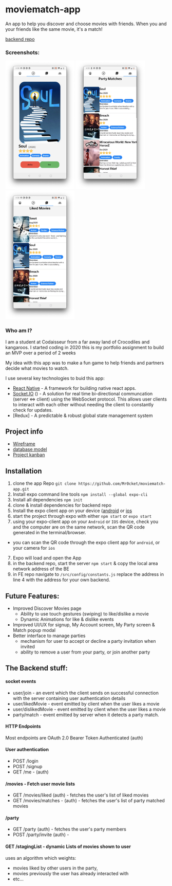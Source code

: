 # moviematch-app

An app to help you discover and choose movies with friends. When you and your friends like the same movie, it's a match!

[backend repo](https://github.com/Mr0cket/movieMatch-backend)

### Screenshots:

<img alt="Discover Movies Tab" src="/assets/DiscoverMovies.png" height="400" /> <img alt="Party Matches Tab" src="/assets/PartyMatches.png" height="400" /> <img alt="Liked Movies Tab" src="/assets/LikedMovies.png" height="400" />

### Who am I?

I am a student at Codaisseur from a far away land of Crocodiles and kangaroos.
I started coding in 2020 this is my portfolio assignment to build an MVP over a period of 2 weeks

My idea with this app was to make a fun game to help friends and partners decide what movies to watch.

I use several key technologies to buid this app:

- [React Native](https://reactnative.dev/) - A framework for building native react apps.
- [Socket.IO](https://socket.io/) () - A solution for real time bi-directional communcation (server <=> client) using the WebSocket protocol. This allows user clients to interact with each other without needing the client to constantly check for updates.
- [Redux] - A predictable & robust global state management system

## Project info

- [Wireframe](https://wireframepro.mockflow.com/view/Mb154b8103fbc27f9c5278251fb67604f1610192783846)
- [database model](https://dbdiagram.io/d/5ffad93a80d742080a35aede)
- [Project kanban](https://github.com/users/Mr0cket/projects/2)

## Installation

1. clone the app Repo
   `git clone https://github.com/Mr0cket/moviematch-app.git`
2. Install expo command line tools `npm install --global expo-cli`
3. Install all dependencies `npm init`
4. clone & install dependencies for backend repo
5. Install the expo client app on your device ([android](https://play.google.com/store/apps/details?id=host.exp.exponent) or [ios](https://itunes.com/apps/exponent)
6. start the project through expo with either `npm start` or `expo start`
7. using your expo-client app on your `Android` or `IOS` device, check you and the computer are on the same network, scan the QR code generated in the terminal/browser. 
- you can scan the QR code through the expo client app for `android`, or your camera for `ios`
7. Expo will load and open the App
8. in the backend repo, start the server `npm start` & copy the local area network address of the BE
9. in FE repo navigate to `/src/config/constants.js` replace the address in line 4 with the address for your own backend.

## Future Features:
- Improved Discover Movies page
   - Ability to use touch gestures (swiping) to like/dislike a movie
   - Dynamic Animations for like & dislike events
- Improved UI/UX for signup, My Account screen, My Party screen & Match popup modal
- Better interface to manage parties 
   - mechanism for user to accept or decline a party invitation when invited
   - ability to remove a user from your party, or join another party
   
## The Backend stuff:

#### socket events

- user/join - an event which the client sends on successful connection with the server containing user authentication details
- user/likedMovie - event emitted by client when the user likes a movie
- user/dislikedMovie - event emitted by client when the user likes a movie
- party/match - event emitted by server when it detects a party match.

#### HTTP Endpoints

Most endpoints are OAuth 2.0 Bearer Token Authenticated (auth)

#### User authentication

- POST /login
- POST /signup
- GET /me - (auth)

#### /movies - Fetch user movie lists

- GET /movies/liked (auth) - fetches the user's list of liked movies
- GET /movies/matches - (auth) - fetches the user's list of party matched movies

#### /party

- GET /party (auth) - fetches the user's party members
- POST /party/invite (auth) -

#### GET /stagingList - dynamic Lists of movies shown to user

uses an algorithm which weights:

- movies liked by other users in the party,
- movies previously the user has already interacted with
- etc...

